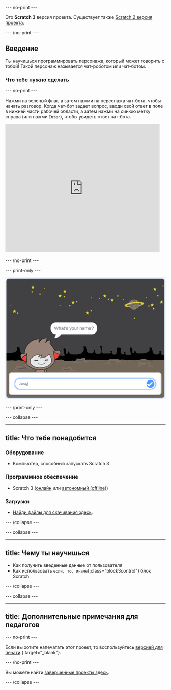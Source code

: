 \--- no-print \---

Это **Scratch 3** версия проекта. Существует также [Scratch 2 версия проекта](https://projects.raspberrypi.org/en/projects/chatbot-scratch2).

\--- /no-print \---

## Введение

Ты научишься программировать персонажа, который может говорить с тобой! Такой персонаж называется чат-роботом или чат-ботом.

### Что тебе нужно сделать

\--- no-print \---

Нажми на зеленый флаг, а затем нажми на персонажа чат-бота, чтобы начать разговор. Когда чат-бот задает вопрос, ваоди свой ответ в поле в нижней части рабочей области, а затем нажми на синюю метку справа (или нажми `Enter`), чтобы увидеть ответ чат-бота.

<div class="scratch-preview">
  <iframe allowtransparency="true" width="485" height="402" src="https://scratch.mit.edu/projects/embed/248864190/?autostart=false" 
  frameborder="0" scrolling="no"></iframe>
</div>

\--- /no-print \---

\--- print-only \---

![complete project](images/chatbot-preview.png)

\--- /print-only \---

\--- collapse \---

* * *

## title: Что тебе понадобится

### Оборудование

+ Компьютер, способный запускать Scratch 3

### Программное обеспечение

+ Scratch 3 ([онлайн](https://rpf.io/scratchon) или [автономный (offline)](https://rpf.io/scratchoff))

### Загрузки

+ [Найди файлы для скачивания здесь](http://rpf.io/p/en/chatbot-go).

\--- /collapse \---

\--- collapse \---

* * *

## title: Чему ты научишься

+ Как получить введенные данные от пользователя
+ Как использовать `если, то, иначе`{:class="block3control"} блок Scratch

\--- /collapse \---

\--- collapse \---

* * *

## title: Дополнительные примечания для педагогов

\--- no-print \---

Если вы хотите напечатать этот проект, то воспользуйтесь [версией для печати](https://projects.raspberrypi.org/en/projects/chatbot/print) {:target="_blank"}.

\--- /no-print \---

Вы можете найти [завершенные проекты здесь](http://rpf.io/p/en/chatbot-get).

\--- /collapse \---